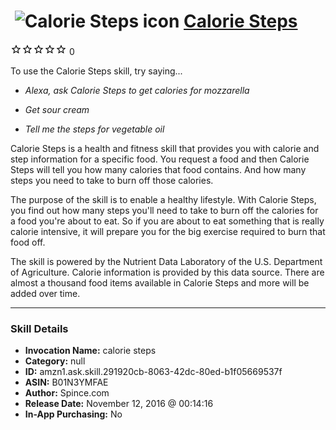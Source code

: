 # &nbsp;<img src="skill_icon" alt="Calorie Steps icon" width="36"> [Calorie Steps](http://alexa.amazon.com/#skills/amzn1.ask.skill.291920cb-8063-42dc-80ed-b1f05669537f)
![0 stars](../../images/ic_star_border_black_18dp_1x.png)![0 stars](../../images/ic_star_border_black_18dp_1x.png)![0 stars](../../images/ic_star_border_black_18dp_1x.png)![0 stars](../../images/ic_star_border_black_18dp_1x.png)![0 stars](../../images/ic_star_border_black_18dp_1x.png) 0

To use the Calorie Steps skill, try saying...

* *Alexa, ask Calorie Steps to get calories for mozzarella*

* *Get sour cream*

* *Tell me the steps for vegetable oil*

Calorie Steps is a health and fitness skill that provides you with calorie and step information for a specific food. You request a food and then Calorie Steps will tell you how many calories that food contains. And how many steps you need to take to burn off those calories.

The purpose of the skill is to enable a healthy lifestyle. With Calorie Steps, you find out how many steps you'll need to take to burn off the calories for a food you're about to eat. So if you are about to eat something that is really calorie intensive, it will prepare you for the big exercise required to burn that food off.

The skill is powered by the Nutrient Data Laboratory of the U.S. Department of Agriculture. Calorie information is provided by this data source. There are almost a thousand food items available in Calorie Steps and more will be added over time.

***

### Skill Details

* **Invocation Name:** calorie steps
* **Category:** null
* **ID:** amzn1.ask.skill.291920cb-8063-42dc-80ed-b1f05669537f
* **ASIN:** B01N3YMFAE
* **Author:** Spince.com
* **Release Date:** November 12, 2016 @ 00:14:16
* **In-App Purchasing:** No
